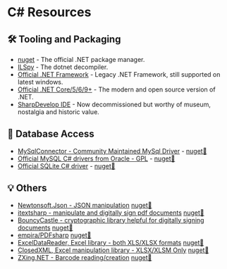 # C# Resources

## 🛠️ Tooling and Packaging
- [nuget](https://www.nuget.org/) - The official .NET package manager.
- [ILSpy](https://github.com/icsharpcode/ILSpy) - The dotnet decompiler.
- [Official .NET Framework](https://dotnet.microsoft.com/en-us/download/dotnet-framework/net48) - Legacy .NET Framework, still supported on latest windows.
- [Official .NET Core/5/6/9+](https://dotnet.microsoft.com/) - The modern and open source version of .NET.
- [SharpDevelop IDE](https://github.com/icsharpcode/SharpDevelop) - Now decommissioned but worthy of museum, nostalgia and historic value.

## 💾 Database Access
- [MySqlConnector - Community Maintained MySql Driver](https://mysqlconnector.net/) - [nuget🚀](https://www.nuget.org/packages/MySqlConnector/)
- [Official MySQL C# drivers from Oracle - GPL](https://dev.mysql.com/downloads/connector/net/) - [nuget🚀](https://www.nuget.org/packages/MySql.Data)
- [Official SQLite C# driver](https://system.data.sqlite.org/) - [nuget🚀](https://www.nuget.org/packages/system.data.sqlite/)

## 💡 Others
- [Newtonsoft.Json - JSON manipulation](https://github.com/JamesNK/Newtonsoft.Json) [nuget🚀](https://www.nuget.org/packages/Newtonsoft.Json)
- [itextsharp - manipulate and digitally sign pdf documents](https://itextpdf.com/products/itextsharp) [nuget🚀](https://www.nuget.org/packages/iTextSharp)
- [BouncyCastle - cryptographic library helpful for digitally signing documents](https://www.bouncycastle.org/download/bouncy-castle-c/) [nuget🚀](https://www.nuget.org/packages/BouncyCastle)
- [empira/PDFsharp](https://github.com/empira/PDFsharp) [nuget🚀](https://www.nuget.org/packages/PDFsharp)
- [ExcelDataReader, Excel library - both XLS/XLSX formats](https://github.com/ExcelDataReader/ExcelDataReader) [nuget🚀](https://www.nuget.org/packages/ExcelDataReader)
- [ClosedXML, Excel manipulation library - XLSX/XLSM Only](https://github.com/ClosedXML/ClosedXML) [nuget🚀](https://www.nuget.org/packages/ClosedXML)
- [ZXing.NET - Barcode reading/creation](https://github.com/micjahn/ZXing.Net/) [nuget🚀](https://github.com/micjahn/ZXing.Net/)









